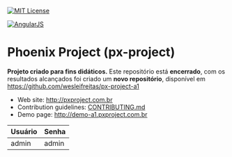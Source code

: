 [![MIT License][license-image]][license-url]

[![AngularJS][angularJs-image]][angularJs-url]

# Phoenix Project (px-project)

**Projeto criado para fins didáticos.**
Este repositório está **encerrado**, com os resultados alcançados foi criado um **novo repositório**, disponível em https://github.com/wesleifreitas/px-project-a1

* Web site: http://pxproject.com.br
* Contribution guidelines: [CONTRIBUTING.md](https://github.com/wesleifreitas/px-project-a1/blob/master/CONTRIBUTING.md)
* Demo page: http://demo-a1.pxproject.com.br

Usuário     | Senha
------------ | -------------
admin | admin

[license-image]: https://img.shields.io/github/license/mashape/apistatus.svg?style=flat
[license-url]: LICENSE

[angularJs-image]: https://img.shields.io/badge/angularJs-v1.*-blue.svg?style=flat
[angularJs-url]: https://angularjs.org/
